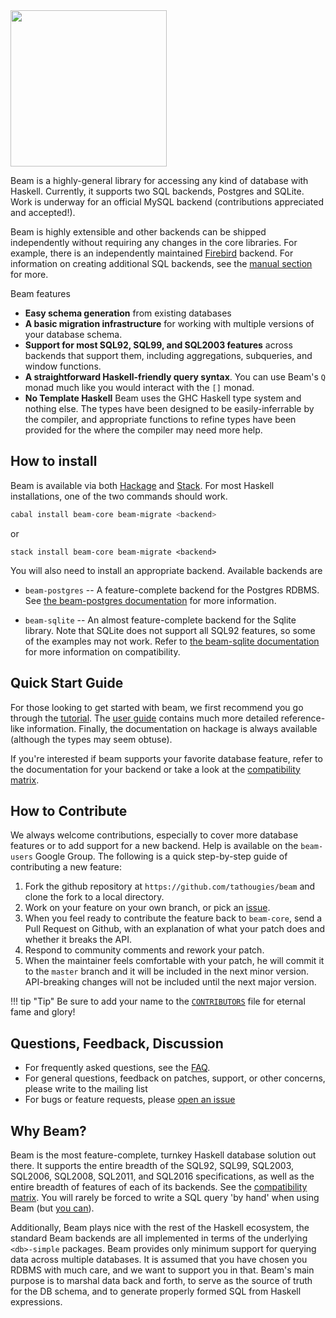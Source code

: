 <img src="img/logo.svg" width="250px"/>

Beam is a highly-general library for accessing any kind of database with
Haskell. Currently, it supports two SQL backends, Postgres and SQLite. Work is
underway for an official MySQL backend (contributions appreciated and
accepted!).

Beam is highly extensible and other backends can be shipped independently
without requiring any changes in the core libraries. For example, there is an
independently maintained [Firebird](https://github.com/gibranrosa/beam-firebird)
backend. For information on creating additional SQL backends, see
the [manual section](user-guide/custom-backends.md) for more.

Beam features

* __Easy schema generation__ from existing databases
* __A basic migration infrastructure__ for working with multiple versions of your
  database schema.
* __Support for most SQL92, SQL99, and SQL2003 features__ across backends that
  support them, including aggregations, subqueries, and window functions.
* __A straightforward Haskell-friendly query syntax__. You can use Beam's `Q`
  monad much like you would interact with the `[]` monad.
* __No Template Haskell__ Beam uses the GHC Haskell type system and nothing else.
  The types have been designed to be easily-inferrable by the compiler, and
  appropriate functions to refine types have been provided for the where the
  compiler may need more help.

## How to install

Beam is available via both [Hackage](https://hackage.haskell.org/packages/beam)
and [Stack](https://www.stackage.org/package/beam). For most Haskell
installations, one of the two commands should work.

```bash
cabal install beam-core beam-migrate <backend>
```

or

```
stack install beam-core beam-migrate <backend>
```

You will also need to install an appropriate backend. Available backends are

* `beam-postgres` -- A feature-complete backend for the Postgres RDBMS.
  See [the beam-postgres documentation](user-guide/backends/beam-postgres.md)
  for more information.
  
* `beam-sqlite` -- An almost feature-complete backend for the Sqlite library.
  Note that SQLite does not support all SQL92 features, so some of the examples
  may not work. Refer
  to [the beam-sqlite documentation](user-guide/backends/beam-sqlite.md) for
  more information on compatibility.
  
## Quick Start Guide

For those looking to get started with beam, we first recommend you go through
the [tutorial](tutorials/tutorial1.md). The [user guide](user-guide/models.md)
contains much more detailed reference-like information. Finally, the
documentation on hackage is always available (although the types may seem
obtuse).

If you're interested if beam supports your favorite database feature, refer to
the documentation for your backend or take a look at
the [compatibility matrix](about/compatibility.md).


<!-- If you already have a database schema, you can use the `beam-migrate` command to -->
<!-- automatically generate appropriate Beam data definitions. -->

<!-- ```bash -->
<!-- beam-migrate --backend <backend-module> <backend-options> new <output-module-name> -->
<!-- ``` -->

<!-- For example, to generate a schema for the Postgres database `employees` at -->
<!-- `localhost:5000` with the user `beam`, run the following command. -->

<!-- ```bash -->
<!-- beam-migrate --backend Database.Beam.Postgres.Migrate --pgconnect postgres://beam@localhost:5000/employees new BeamTutorial.Schema -->
<!-- ``` -->

<!-- This will generate a -->

## How to Contribute

We always welcome contributions, especially to cover more database features or
to add support for a new backend. Help is available on the `beam-users` Google
Group. The following is a quick step-by-step guide of contributing a new feature:

1. Fork the github repository at `https://github.com/tathougies/beam`
   and clone the fork to a local directory.
2. Work on your feature on your own branch, or pick
   an [issue](https://github.com/tathougies/beam/issues).
3. When you feel ready to contribute the feature back to `beam-core`, send a
   Pull Request on Github, with an explanation of what your patch does and
   whether it breaks the API.
4. Respond to community comments and rework your patch.
5. When the maintainer feels comfortable with your patch, he will commit it to
   the `master` branch and it will be included in the next minor version.
   API-breaking changes will not be included until the next major version.
   
!!! tip "Tip"
    Be sure to add your name to
    the
    [`CONTRIBUTORS`](https://github.com/tathougies/beam/blob/master/CONTRIBUTORS) file
    for eternal fame and glory!

## Questions, Feedback, Discussion

* For frequently asked questions, see the [FAQ](about/faq.md).
* For general questions, feedback on patches, support, or other concerns, please
  write to the mailing list
* For bugs or feature requests,
  please [open an issue](https://github.com/tathougies/beam/issues)

## Why Beam?

Beam is the most feature-complete, turnkey Haskell database solution out there.
It supports the entire breadth of the SQL92, SQL99, SQL2003, SQL2006, SQL2008,
SQL2011, and SQL2016 specifications, as well as the entire breadth of features
of each of its backends. See the [compatibility matrix](about/compatibility.md).
You will rarely be forced to write a SQL query 'by hand' when using Beam
(but [you can](user-guide/extensibility.md)).

Additionally, Beam plays nice with the rest of the Haskell ecosystem, the
standard Beam backends are all implemented in terms of the underlying
`<db>-simple` packages. Beam provides only minimum support for querying data
across multiple databases. It is assumed that you have chosen you RDBMS with
much care, and we want to support you in that. Beam's main purpose is to marshal
data back and forth, to serve as the source of truth for the DB schema, and to
generate properly formed SQL from Haskell expressions.

